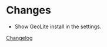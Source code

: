 # Changes

- Show GeoLite install in the settings.

[Changelog](https://github.com/hassio-addons/addon-tautulli/compare/v0.4.0...v0.4.1)